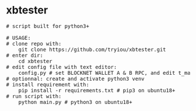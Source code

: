 # xbtester
<pre>
# script built for python3+

# USAGE:
# clone repo with:
    git clone https://github.com/tryiou/xbtester.git
# enter dir:
    cd xbtester
# edit config file with text editor:
    config.py # set BLOCKNET WALLET A & B RPC, and edit t_markets,n_markets and associated options, no need setting addresses, request at start
# optionnal: create and activate python3 venv
# install requirement with:
    pip install -r requirements.txt # pip3 on ubuntu18+
# run script with:
    python main.py # python3 on ubuntu18+
</pre>
